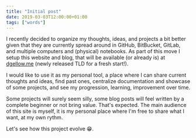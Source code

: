 ```yaml
---
title: "Initial post"
date: 2019-03-03T12:00:00+01:00
tags: ["words"]
---
```


I recently decided to organize my thoughts, ideas, and projects a bit better given that they are currently spread around in GitHub, BitBucket, GitLab, and multiple computers and (physical) notebooks. As part of this move I setup this website and blog, that will be available (or already is) at [dgellow.me](https://dgellow.me) (newly released TLD for a fresh start!).

I would like to use it as my personal tool, a place where I can share current thoughts and ideas, find past ones, centralize documentation and showcase of some projects, and see my progression, learning, improvement over time.

Some projects will surely seem silly, some blog posts will feel written by a complete beginner or not bring value. That's expected. The main audience of this site is myself, it is my personal place where I'm free to share what I want, at my own rythm.

Let's see how this project evolve 😁.